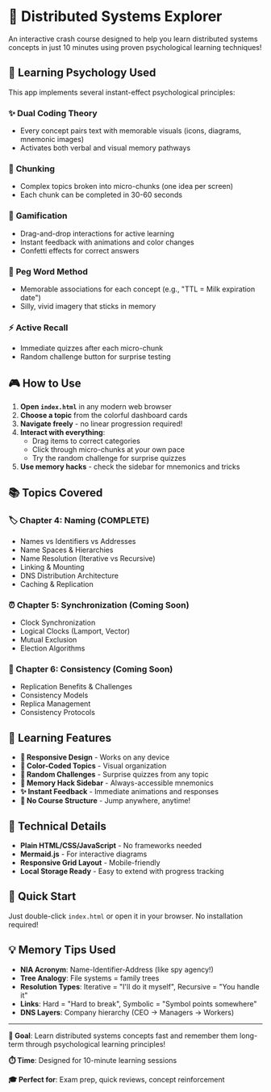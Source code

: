 # 🚀 Distributed Systems Explorer

An interactive crash course designed to help you learn distributed systems concepts in just 10 minutes using proven psychological learning techniques!

## 🧠 Learning Psychology Used

This app implements several instant-effect psychological principles:

### ✨ **Dual Coding Theory**
- Every concept pairs text with memorable visuals (icons, diagrams, mnemonic images)
- Activates both verbal and visual memory pathways

### 🧩 **Chunking**
- Complex topics broken into micro-chunks (one idea per screen)
- Each chunk can be completed in 30-60 seconds

### 🎯 **Gamification**
- Drag-and-drop interactions for active learning
- Instant feedback with animations and color changes
- Confetti effects for correct answers

### 🔗 **Peg Word Method**
- Memorable associations for each concept (e.g., "TTL = Milk expiration date")
- Silly, vivid imagery that sticks in memory

### ⚡ **Active Recall**
- Immediate quizzes after each micro-chunk
- Random challenge button for surprise testing

## 🎮 How to Use

1. **Open `index.html`** in any modern web browser
2. **Choose a topic** from the colorful dashboard cards
3. **Navigate freely** - no linear progression required!
4. **Interact with everything**:
   - Drag items to correct categories
   - Click through micro-chunks at your own pace
   - Try the random challenge for surprise quizzes
5. **Use memory hacks** - check the sidebar for mnemonics and tricks

## 📚 Topics Covered

### 🏷️ Chapter 4: Naming (COMPLETE)
- Names vs Identifiers vs Addresses
- Name Spaces & Hierarchies  
- Name Resolution (Iterative vs Recursive)
- Linking & Mounting
- DNS Distribution Architecture
- Caching & Replication

### ⏰ Chapter 5: Synchronization (Coming Soon)
- Clock Synchronization
- Logical Clocks (Lamport, Vector)
- Mutual Exclusion
- Election Algorithms

### 🔄 Chapter 6: Consistency (Coming Soon)
- Replication Benefits & Challenges
- Consistency Models
- Replica Management
- Consistency Protocols

## 🎯 Learning Features

- **📱 Responsive Design** - Works on any device
- **🎨 Color-Coded Topics** - Visual organization
- **🎲 Random Challenges** - Surprise quizzes from any topic
- **🧠 Memory Hack Sidebar** - Always-accessible mnemonics
- **✨ Instant Feedback** - Immediate animations and responses
- **🎪 No Course Structure** - Jump anywhere, anytime!

## 🔧 Technical Details

- **Plain HTML/CSS/JavaScript** - No frameworks needed
- **Mermaid.js** - For interactive diagrams
- **Responsive Grid Layout** - Mobile-friendly
- **Local Storage Ready** - Easy to extend with progress tracking

## 🚀 Quick Start

Just double-click `index.html` or open it in your browser. No installation required!

## 💡 Memory Tips Used

- **NIA Acronym**: Name-Identifier-Address (like spy agency!)
- **Tree Analogy**: File systems = family trees
- **Resolution Types**: Iterative = "I'll do it myself", Recursive = "You handle it"
- **Links**: Hard = "Hard to break", Symbolic = "Symbol points somewhere"
- **DNS Layers**: Company hierarchy (CEO → Managers → Workers)

---

**🎯 Goal**: Learn distributed systems concepts fast and remember them long-term through psychological learning principles!

**⏱️ Time**: Designed for 10-minute learning sessions

**🎓 Perfect for**: Exam prep, quick reviews, concept reinforcement 